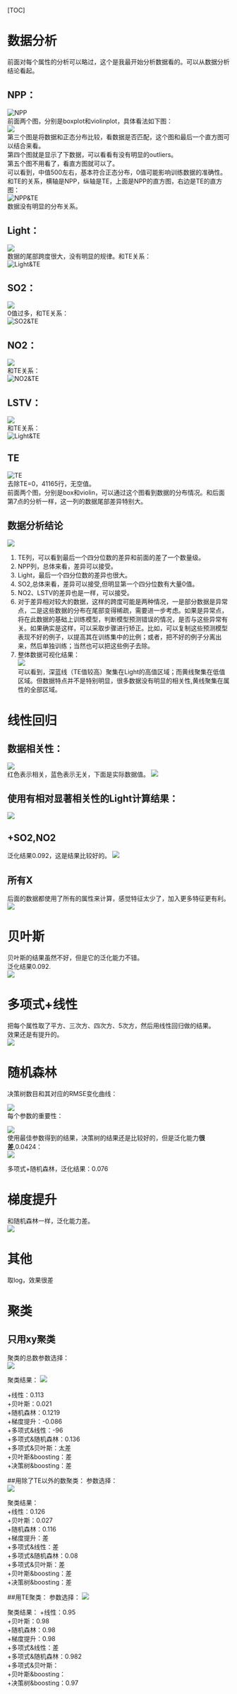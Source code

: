 [TOC]
 
 

# 数据分析
前面对每个属性的分析可以略过，这个是我最开始分析数据看的。可以从数据分析结论看起。
## NPP：
 ![NPP](http://ww3.sinaimg.cn/large/006y8lVajw1fbkazm2x9wj31ik0yck7x.jpg)      
 前面两个图，分别是boxplot和violinplot，具体看法如下图：    
 ![](http://wiki.mbalib.com/w/images/9/97/箱线图图示.jpg)   
 第三个图是将数据和正态分布比较，看数据是否匹配，这个图和最后一个直方图可以结合来看。    
 第四个图就是显示了下数据，可以看看有没有明显的outliers。  
 第五个图不用看了，看直方图就可以了。   
 可以看到，中值500左右，基本符合正态分布，0值可能影响训练数据的准确性。和TE的关系，横轴是NPP，纵轴是TE，上面是NPP的直方图，右边是TE的直方图：  
 ![NPP&TE](https://raw.githubusercontent.com/Moirai7/environment/master/pic/figure_1.png)      
 数据没有明显的分布关系。

## Light：
 ![](http://ww3.sinaimg.cn/large/006y8lVajw1fbkbtm2w4xj31hu0ych2i.jpg)      
 数据的尾部跨度很大，没有明显的规律。和TE关系：      
 ![Light&TE](https://raw.githubusercontent.com/Moirai7/environment/master/pic/figure_2.png)      

## SO2：
 ![](http://ww1.sinaimg.cn/large/006y8lVajw1fbkbmcd065j31i60y8wqv.jpg)      
 0值过多，和TE关系：      
 ![SO2&TE](https://raw.githubusercontent.com/Moirai7/environment/master/pic/figure_3.png)      

## NO2：
 ![](http://ww4.sinaimg.cn/large/006y8lVajw1fbkbnms7vij31jg0yq7ii.jpg)      
 和TE关系：      
 ![NO2&TE](https://raw.githubusercontent.com/Moirai7/environment/master/pic/figure_4.png)      

## LSTV：
 ![](http://ww1.sinaimg.cn/large/006y8lVajw1fbkboz8omvj31ke0yinbl.jpg)      
 和TE关系：	      
 ![Light&TE](https://raw.githubusercontent.com/Moirai7/environment/master/pic/figure_5.png)      

## TE
 ![TE](http://ww4.sinaimg.cn/large/006y8lVajw1fbkbgj08xxj31hg0yy7f0.jpg)    
 去除TE=0，41165行，无空值。    
 前面两个图，分别是box和violin，可以通过这个图看到数据的分布情况。和后面第7点的分析一样，这一列的数据尾部差异特别大。    
 
## 数据分析结论
 ![](https://raw.githubusercontent.com/Moirai7/environment/master/pic/figure_12.png)
 1. TE列，可以看到最后一个四分位数的差异和前面的差了一个数量级。
 2. NPP列，总体来看，差异可以接受。
 3. Light，最后一个四分位数的差异也很大。
 4. SO2,总体来看，差异可以接受,但明显第一个四分位数有大量0值。
 5. NO2、LSTV的差异也是一样，可以接受。
 6. 对于差异相对较大的数据，这样的跨度可能是两种情况，一是部分数据是异常点，二是这些数据的分布在尾部变得稀疏，需要进一步考虑。如果是异常点，将在此数据的基础上训练模型，判断模型预测错误的情况，是否与这些异常有关。如果确实是这样，可以采取步骤进行矫正。比如，可以复制这些预测模型表现不好的例子，以提高其在训练集中的比例；或者，把不好的例子分离出来，然后单独训练；当然也可以把这些例子去除。
 7. 整体数据可视化结果：      
 ![](https://raw.githubusercontent.com/Moirai7/environment/master/pic/figure_13.png)       
 可以看到，深蓝线（TE值较高）聚集在Light的高值区域；而黄线聚集在低值区域。但数据特点并不是特别明显，很多数据没有明显的相关性,黄线聚集在属性的全部区域。

# 线性回归

## 数据相关性：
 ![](https://raw.githubusercontent.com/Moirai7/environment/master/pic/figure_6.png)    
 红色表示相关，蓝色表示无关，下面是实际数据值。
 ![](https://raw.githubusercontent.com/Moirai7/environment/master/pic/cor.png)
## 使用有相对显著相关性的Light计算结果：
 ![](https://raw.githubusercontent.com/Moirai7/environment/master/pic/figure_7.png)
## +SO2,NO2
 泛化结果0.092，这是结果比较好的。
 ![](https://raw.githubusercontent.com/Moirai7/environment/master/pic/figure_8.png)
## 所有X
 后面的数据都使用了所有的属性来计算，感觉特征太少了，加入更多特征更有利。
 ![](https://raw.githubusercontent.com/Moirai7/environment/master/pic/figure_9.png)

# 贝叶斯
 贝叶斯的结果虽然不好，但是它的泛化能力不错。   
 泛化结果0.092.     
 ![](https://raw.githubusercontent.com/Moirai7/environment/master/pic/figure_10.png)

# 多项式+线性
 把每个属性取了平方、三次方、四次方、5次方，然后用线性回归做的结果。    
 效果还是有提升的。      
 ![](https://raw.githubusercontent.com/Moirai7/environment/master/pic/figure_11.png)

# 随机森林
 决策树数目和其对应的RMSE变化曲线：      
 <!--![](https://raw.githubusercontent.com/Moirai7/environment/master/pic/figure_14.png)      -->
 ![](https://raw.githubusercontent.com/Moirai7/environment/master/pic/figure_20.png)      
 每个参数的重要性：      
 <!--![](https://raw.githubusercontent.com/Moirai7/environment/master/pic/figure_15.png)      -->
 ![](https://raw.githubusercontent.com/Moirai7/environment/master/pic/figure_21.png)      
 使用最佳参数得到的结果，决策树的结果还是比较好的，但是泛化能力**很差**,0.0424：      
 ![](https://raw.githubusercontent.com/Moirai7/environment/master/pic/figure_16.png)    
 
 多项式+随机森林，泛化结果：0.076

# 梯度提升
 和随机森林一样，泛化能力差。     
![](https://raw.githubusercontent.com/Moirai7/environment/master/pic/figure_19.png) 

# 其他      
 取log，效果很差      

# 聚类
## 只用xy聚类
聚类的总数参数选择：   
![](https://raw.githubusercontent.com/Moirai7/environment/master/pic/figure_22.png)   

聚类结果：
![](https://raw.githubusercontent.com/Moirai7/environment/master/pic/figure_23.png)   

+线性：0.113     
+贝叶斯：0.021    
+随机森林：0.1219    
+梯度提升：-0.086    
+多项式&线性：-96    
+多项式&随机森林：0.136    
+多项式&贝叶斯：太差    
+贝叶斯&boosting：差    
+决策树&boosting：差    

##用除了TE以外的数聚类：
参数选择：   
![](https://raw.githubusercontent.com/Moirai7/environment/master/pic/figure_24.png)

聚类结果：    
+线性：0.126     
+贝叶斯：0.027    
+随机森林：0.116    
+梯度提升：差    
+多项式&线性：差    
+多项式&随机森林：0.08    
+多项式&贝叶斯：差    
+贝叶斯&boosting：差    
+决策树&boosting：差    

##用TE聚类：
参数选择：
![](https://raw.githubusercontent.com/Moirai7/environment/master/pic/figure_25.png)

聚类结果：
+线性：0.95    
+贝叶斯：0.98    
+随机森林：0.98    
+梯度提升：0.98    
+多项式&线性：差   
+多项式&随机森林：0.982    
+多项式&贝叶斯：   
+贝叶斯&boosting：   
+决策树&boosting：0.97   

 
 
 
 
 
 
 
 
 
 
 
